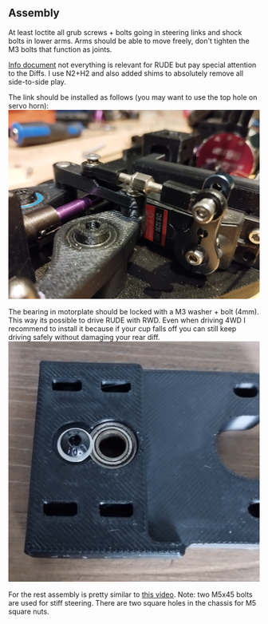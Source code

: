 ## Assembly

At least loctite all grub screws + bolts going in steering links and shock bolts in lower arms. Arms should be able to move freely, don't tighten the M3 bolts that function as joints.

[Info document](https://docs.google.com/presentation/d/1HM81BQhkKSFr_ZRTIKP950ZJcJBYzyWOIWn2UdTEApA/edit?usp=sharing) not everything is relevant for RUDE but pay special attention to the Diffs. I use N2+H2 and also added shims to absolutely remove all side-to-side play.

The link should be installed as follows (you may want to use the top hole on servo horn):
![link_installation.jpg](steering_link_install.jpg)

The bearing in motorplate should be locked with a M3 washer + bolt (4mm). This way its possible to drive RUDE with RWD. Even when driving 4WD I recommend to install it because if your cup falls off you can still keep driving safely without damaging your rear diff.
![motorplate_bearing_lock.jpg](motorplate_bearing_lock.jpg)

For the rest assembly is pretty similar to [this video](https://www.youtube.com/watch?v=374VbFoaV5E). Note: two M5x45 bolts are used for stiff steering. There are two square holes in the chassis for M5 square nuts.